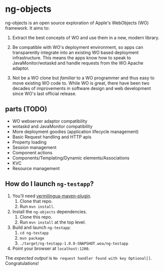 # ng-objects

ng-objects is an open source exploration of Apple's WebObjects (WO) framework. It aims to:

1. Extract the best concepts of WO and use them in a new, modern library.

2. Be compatible with WO's deployment environment, so apps can transparently integrate into an existing WO based deployment infrastructure. This means the apps know how to speak to JavaMonitor/wotaskd and handle requests from the WO Apache adaptor.

3. Not be a WO clone but _familiar_ to a WO programmer and thus easy to move existing WO code to. While WO is great, there have been two decades of improvements in software design and web development since WO's last official release.

## parts (TODO)

* WO webserver adaptor compatibility
* wotaskd and JavaMonitor compatibility
* More deployment goodies (application lifecycle management)
* Basic Request handling and HTTP apis
* Property loading
* Session management
* Component actions
* Components/Templating/Dynamic elements/Associations
* KVC
* Resource management

## How do I launch `ng-testapp`?

1. You'll need [vermilingua-maven-plugin](https://github.com/undur/vermilingua-maven-plugin).
    1. Clone that repo.
    2. Run `mvn install`.
2. Install the `ng-objects` dependencies.
    1. Clone this repo.
    2. Run `mvn install` at the top level.
3. Build and launch `ng-testapp`:
    1. `cd ng-testapp`
    2. `mvn package`
    3. `./target/ng-testapp-1.0.0-SNAPSHOT.woa/ng-testapp`
4. Point your browser at `localhost:1200`.

The _expected output_ is `No request handler found with key Optional[]`. Congratulations!
